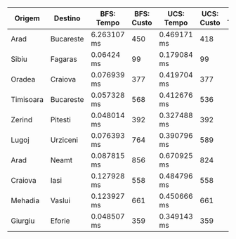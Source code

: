 | Origem    | Destino   | BFS: Tempo  | BFS: Custo | UCS: Tempo  | UCS: Custo | DFS: Tempo | DFS: Custo |
| --------- | --------- | ----------- | ---------- | ----------- | ---------- | ---------- | ---------- |
| Arad      | Bucareste | 6.263107 ms | 450        | 0.469171 ms | 418        |            |            |
| Sibiu     | Fagaras   | 0.06424 ms  | 99         | 0.179084 ms | 99         |            |            |
| Oradea    | Craiova   | 0.076939 ms | 377        | 0.419704 ms | 377        |            |            |
| Timisoara | Bucareste | 0.057328 ms | 568        | 0.412676 ms | 536        |            |            |
| Zerind    | Pitesti   | 0.048014 ms | 392        | 0.327488 ms | 392        |            |            |
| Lugoj     | Urziceni  | 0.076393 ms | 764        | 0.390796 ms | 589        |            |            |
| Arad      | Neamt     | 0.087815 ms | 856        | 0.670925 ms | 824        |            |            |
| Craiova   | Iasi      | 0.127928 ms | 558        | 0.484796 ms | 558        |            |            |
| Mehadia   | Vaslui    | 0.123927 ms | 661        | 0.450666 ms | 661        |            |            |
| Giurgiu   | Eforie    | 0.048507 ms | 359        | 0.349143 ms | 359        |            |            |
